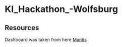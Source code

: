 # KI_Hackathon_-Wolfsburg


## Resources
Dashboard was taken from here
[Mantis](https://themewagon.com/themes/mantis/)
